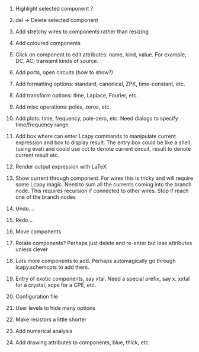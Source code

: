 1. Highlight selected component ?

2. del -> Delete selected component

3. Add stretchy wires to components rather than resizing

4. Add coloured components

5. Click on component to edit attributes: name, kind, value.  For
example, DC, AC, transient kinds of source.

6. Add ports, open circuits (how to show?)

7. Add formatting options: standard, canonical, ZPK, time-constant, etc.

8. Add transform options: time, Laplace, Fourier, etc.

9. Add misc operations: poles, zeros, etc.

10. Add plots: time, frequency, pole-zero, etc.  Need dialogs to
specify time/frequency range

11. Add box where can enter Lcapy commands to manipulate current
expression and box to display result.  The entry box could be like a
shell (using eval) and could use cct to denote current circuit, result
to denote current result etc.

12. Render output expression with LaTeX

13. Show current through component.  For wires this is tricky and will
require some Lcapy magic.  Need to sum all the currents coming into
the branch node.  This requires recursion if connected to other wires.
Stop if reach one of the branch nodes

14. Undo....

15. Redo...

16. Move components

17. Rotate components?  Perhaps just delete and re-enter but lose
attributes unless clever

18. Lots more components to add.  Perhaps automagically go through
    lcapy.schemcpts to add them.

19. Entry of exotic components, say xtal.  Need a special prefix, say x.
xxtal for a crystal, xcpe for a CPE, etc.

20. Configuration file

21. User levels to hide many options

22. Make resistors a little shorter

23. Add numerical analysis

24. Add drawing attributes to components, blue, thick, etc.
